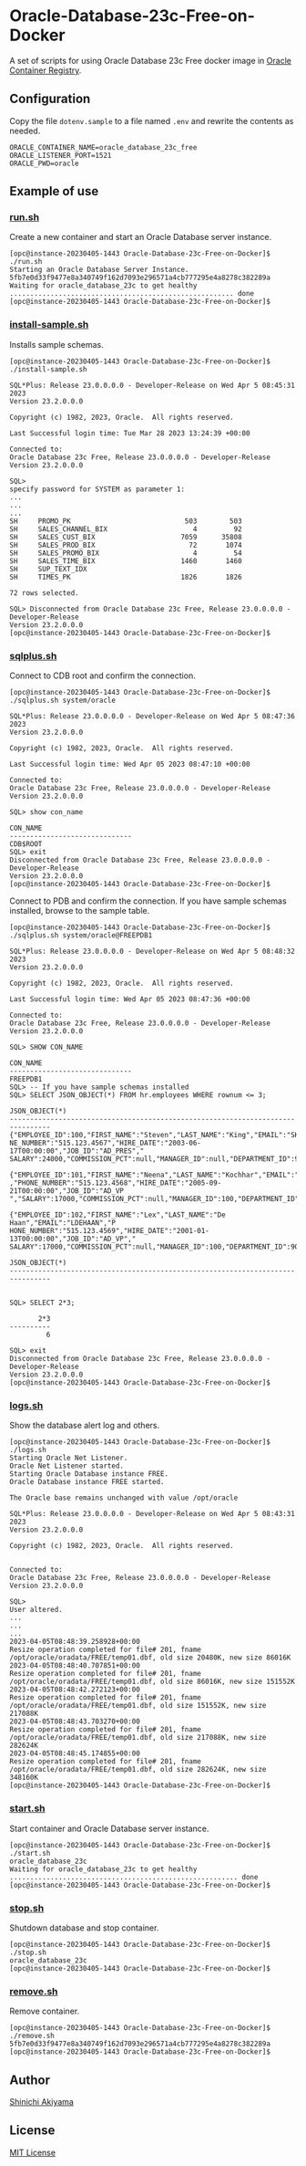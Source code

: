 Oracle-Database-23c-Free-on-Docker
==================================

A set of scripts for using Oracle Database 23c Free docker image in [Oracle Container Registry](https://container-registry.oracle.com/ords/f?p=113:1).

Configuration
-------------

Copy the file `dotenv.sample` to a file named `.env` and rewrite the contents as needed.

```shell
ORACLE_CONTAINER_NAME=oracle_database_23c_free
ORACLE_LISTENER_PORT=1521
ORACLE_PWD=oracle
```

Example of use
--------------

### [run.sh](run.sh) ###

Create a new container and start an Oracle Database server instance.

```console
[opc@instance-20230405-1443 Oracle-Database-23c-Free-on-Docker]$ ./run.sh
Starting an Oracle Database Server Instance.
5fb7e0d33f9477e8a340749f162d7093e296571a4cb777295e4a8278c382289a
Waiting for oracle_database_23c to get healthy ....................................................... done
[opc@instance-20230405-1443 Oracle-Database-23c-Free-on-Docker]$
```

### [install-sample.sh](install-sample.sh) ###

Installs sample schemas.

```console
[opc@instance-20230405-1443 Oracle-Database-23c-Free-on-Docker]$ ./install-sample.sh

SQL*Plus: Release 23.0.0.0.0 - Developer-Release on Wed Apr 5 08:45:31 2023
Version 23.2.0.0.0

Copyright (c) 1982, 2023, Oracle.  All rights reserved.

Last Successful login time: Tue Mar 28 2023 13:24:39 +00:00

Connected to:
Oracle Database 23c Free, Release 23.0.0.0.0 - Developer-Release
Version 23.2.0.0.0

SQL>
specify password for SYSTEM as parameter 1:
...
...
...
SH     PROMO_PK                            503        503
SH     SALES_CHANNEL_BIX                     4         92
SH     SALES_CUST_BIX                     7059      35808
SH     SALES_PROD_BIX                       72       1074
SH     SALES_PROMO_BIX                       4         54
SH     SALES_TIME_BIX                     1460       1460
SH     SUP_TEXT_IDX
SH     TIMES_PK                           1826       1826

72 rows selected.

SQL> Disconnected from Oracle Database 23c Free, Release 23.0.0.0.0 - Developer-Release
Version 23.2.0.0.0
[opc@instance-20230405-1443 Oracle-Database-23c-Free-on-Docker]$
```

### [sqlplus.sh](sqlplus.sh) ###

Connect to CDB root and confirm the connection.

```console
[opc@instance-20230405-1443 Oracle-Database-23c-Free-on-Docker]$ ./sqlplus.sh system/oracle

SQL*Plus: Release 23.0.0.0.0 - Developer-Release on Wed Apr 5 08:47:36 2023
Version 23.2.0.0.0

Copyright (c) 1982, 2023, Oracle.  All rights reserved.

Last Successful login time: Wed Apr 05 2023 08:47:10 +00:00

Connected to:
Oracle Database 23c Free, Release 23.0.0.0.0 - Developer-Release
Version 23.2.0.0.0

SQL> show con_name

CON_NAME
------------------------------
CDB$ROOT
SQL> exit
Disconnected from Oracle Database 23c Free, Release 23.0.0.0.0 - Developer-Release
Version 23.2.0.0.0
[opc@instance-20230405-1443 Oracle-Database-23c-Free-on-Docker]$
```

Connect to PDB and confirm the connection. If you have sample schemas installed, browse to the sample table.

```console
[opc@instance-20230405-1443 Oracle-Database-23c-Free-on-Docker]$ ./sqlplus.sh system/oracle@FREEPDB1

SQL*Plus: Release 23.0.0.0.0 - Developer-Release on Wed Apr 5 08:48:32 2023
Version 23.2.0.0.0

Copyright (c) 1982, 2023, Oracle.  All rights reserved.

Last Successful login time: Wed Apr 05 2023 08:47:36 +00:00

Connected to:
Oracle Database 23c Free, Release 23.0.0.0.0 - Developer-Release
Version 23.2.0.0.0

SQL> SHOW CON_NAME

CON_NAME
------------------------------
FREEPDB1
SQL> -- If you have sample schemas installed
SQL> SELECT JSON_OBJECT(*) FROM hr.employees WHERE rownum <= 3;

JSON_OBJECT(*)
--------------------------------------------------------------------------------
{"EMPLOYEE_ID":100,"FIRST_NAME":"Steven","LAST_NAME":"King","EMAIL":"SKING","PHO
NE_NUMBER":"515.123.4567","HIRE_DATE":"2003-06-17T00:00:00","JOB_ID":"AD_PRES","
SALARY":24000,"COMMISSION_PCT":null,"MANAGER_ID":null,"DEPARTMENT_ID":90}

{"EMPLOYEE_ID":101,"FIRST_NAME":"Neena","LAST_NAME":"Kochhar","EMAIL":"NKOCHHAR"
,"PHONE_NUMBER":"515.123.4568","HIRE_DATE":"2005-09-21T00:00:00","JOB_ID":"AD_VP
","SALARY":17000,"COMMISSION_PCT":null,"MANAGER_ID":100,"DEPARTMENT_ID":90}

{"EMPLOYEE_ID":102,"FIRST_NAME":"Lex","LAST_NAME":"De Haan","EMAIL":"LDEHAAN","P
HONE_NUMBER":"515.123.4569","HIRE_DATE":"2001-01-13T00:00:00","JOB_ID":"AD_VP","
SALARY":17000,"COMMISSION_PCT":null,"MANAGER_ID":100,"DEPARTMENT_ID":90}

JSON_OBJECT(*)
--------------------------------------------------------------------------------


SQL> SELECT 2*3;

       2*3
----------
         6

SQL> exit
Disconnected from Oracle Database 23c Free, Release 23.0.0.0.0 - Developer-Release
Version 23.2.0.0.0
[opc@instance-20230405-1443 Oracle-Database-23c-Free-on-Docker]$
```

### [logs.sh](logs.sh) ###

Show the database alert log and others.

```console
[opc@instance-20230405-1443 Oracle-Database-23c-Free-on-Docker]$ ./logs.sh
Starting Oracle Net Listener.
Oracle Net Listener started.
Starting Oracle Database instance FREE.
Oracle Database instance FREE started.

The Oracle base remains unchanged with value /opt/oracle

SQL*Plus: Release 23.0.0.0.0 - Developer-Release on Wed Apr 5 08:43:31 2023
Version 23.2.0.0.0

Copyright (c) 1982, 2023, Oracle.  All rights reserved.


Connected to:
Oracle Database 23c Free, Release 23.0.0.0.0 - Developer-Release
Version 23.2.0.0.0

SQL>
User altered.
...
...
...
2023-04-05T08:48:39.258928+00:00
Resize operation completed for file# 201, fname /opt/oracle/oradata/FREE/temp01.dbf, old size 20480K, new size 86016K
2023-04-05T08:48:40.707851+00:00
Resize operation completed for file# 201, fname /opt/oracle/oradata/FREE/temp01.dbf, old size 86016K, new size 151552K
2023-04-05T08:48:42.272123+00:00
Resize operation completed for file# 201, fname /opt/oracle/oradata/FREE/temp01.dbf, old size 151552K, new size 217088K
2023-04-05T08:48:43.703270+00:00
Resize operation completed for file# 201, fname /opt/oracle/oradata/FREE/temp01.dbf, old size 217088K, new size 282624K
2023-04-05T08:48:45.174855+00:00
Resize operation completed for file# 201, fname /opt/oracle/oradata/FREE/temp01.dbf, old size 282624K, new size 348160K
[opc@instance-20230405-1443 Oracle-Database-23c-Free-on-Docker]$
```

### [start.sh](start.sh) ###

Start container and Oracle Database server instance.

```
[opc@instance-20230405-1443 Oracle-Database-23c-Free-on-Docker]$ ./start.sh
oracle_database_23c
Waiting for oracle_database_23c to get healthy ........................................................ done
[opc@instance-20230405-1443 Oracle-Database-23c-Free-on-Docker]$
```

### [stop.sh](stop.sh) ###

Shutdown database and stop container.

```
[opc@instance-20230405-1443 Oracle-Database-23c-Free-on-Docker]$ ./stop.sh
oracle_database_23c
[opc@instance-20230405-1443 Oracle-Database-23c-Free-on-Docker]$
```

### [remove.sh](remove.sh) ###

Remove container.

```
[opc@instance-20230405-1443 Oracle-Database-23c-Free-on-Docker]$ ./remove.sh
5fb7e0d33f9477e8a340749f162d7093e296571a4cb777295e4a8278c382289a
[opc@instance-20230405-1443 Oracle-Database-23c-Free-on-Docker]$
```

Author
------

[Shinichi Akiyama](https://github.com/shakiyam)

License
-------

[MIT License](https://opensource.org/licenses/MIT)
